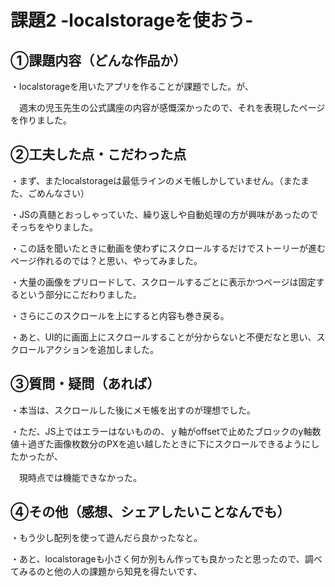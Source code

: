 # 課題2 -localstorageを使おう-

## ①課題内容（どんな作品か）
・localstorageを用いたアプリを作ることが課題でした。が、
 
 　週末の児玉先生の公式講座の内容が感慨深かったので、それを表現したページを作りました。

## ②工夫した点・こだわった点
・まず、またlocalstorageは最低ラインのメモ帳しかしていません。（またまた、ごめんなさい）

・JSの真髄とおっしゃっていた、繰り返しや自動処理の方が興味があったのでそっちをやりました。
 
・この話を聞いたときに動画を使わずにスクロールするだけでストーリーが進むページ作れるのでは？と思い、やってみました。

・大量の画像をプリロードして、スクロールするごとに表示かつページは固定するという部分にこだわりました。

・さらにこのスクロールを上にすると内容も巻き戻る。

・あと、UI的に画面上にスクロールすることが分からないと不便だなと思い、スクロールアクションを追加しました。

## ③質問・疑問（あれば）
・本当は、スクロールした後にメモ帳を出すのが理想でした。

・ただ、JS上ではエラーはないものの、ｙ軸がoffsetで止めたブロックのy軸数値＋過ぎた画像枚数分のPXを追い越したときに下にスクロールできるようにしたかったが、

　現時点では機能できなかった。

## ④その他（感想、シェアしたいことなんでも）
・もう少し配列を使って遊んだら良かったなと。

・あと、localstorageも小さく何か別もん作っても良かったと思ったので、調べてみるのと他の人の課題から知見を得たいです、
